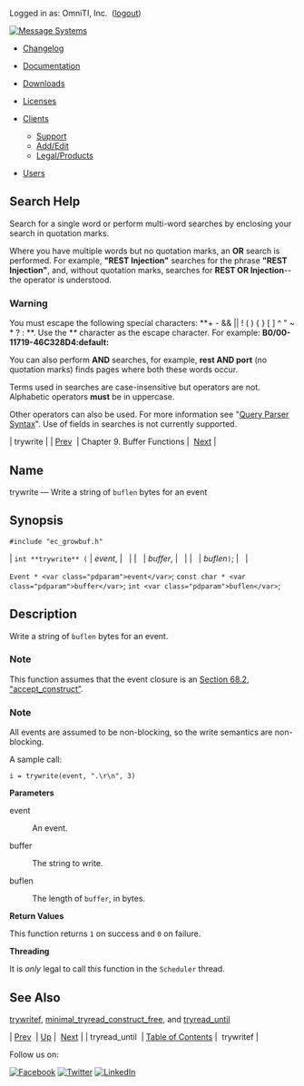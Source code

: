 Logged in as: OmniTI, Inc.  ([logout](https://support.messagesystems.com/logout.php))

[![Message Systems](https://support.messagesystems.com/images/ms-white205.png)](https://support.messagesystems.com/start.php) 

*   [Changelog](https://support.messagesystems.com/start.php?show=changelog)
*   [Documentation](https://support.messagesystems.com/docs/)
*   [Downloads](https://support.messagesystems.com/start.php)

*   [Licenses](https://support.messagesystems.com/license_summary.php)
*   <a href="">Clients</a>
    *   [Support](https://support.messagesystems.com/cs.php)
    *   [Add/Edit](https://support.messagesystems.com/edit_client.php)
    *   [Legal/Products](https://support.messagesystems.com/edit_products.php)
*   [Users](https://support.messagesystems.com/edit_customer.php)

## Search Help

Search for a single word or perform multi-word searches by enclosing your search in quotation marks.

Where you have multiple words but no quotation marks, an **OR** search is performed. For example, **"REST Injection"** searches for the phrase **"REST Injection"**, and, without quotation marks, searches for **REST OR Injection**--the operator is understood.

### Warning

You must escape the following special characters: **+ - && || ! ( ) { } [ ] ^ " ~ * ? : \**. Use the **\** character as the escape character. For example: **B0/00-11719-46C328D4\:default\:**

You can also perform **AND** searches, for example, **rest AND port** (no quotation marks) finds pages where both these words occur.

Terms used in searches are case-insensitive but operators are not. Alphabetic operators **must** be in uppercase.

Other operators can also be used. For more information see "[Query Parser Syntax](https://lucene.apache.org/core/old_versioned_docs/versions/3_0_0/queryparsersyntax.html)". Use of fields in searches is not currently supported.

| trywrite |
| [Prev](apis.tryread_until.php)  | Chapter 9. Buffer Functions |  [Next](apis.trywritef.php) |

<a name="apis.trywrite"></a>
## Name

trywrite — Write a string of `buflen` bytes for an event

## Synopsis

`#include "ec_growbuf.h"`

| `int **trywrite** (` | <var class="pdparam">event</var>, |   |
|   | <var class="pdparam">buffer</var>, |   |
|   | <var class="pdparam">buflen</var>`)`; |   |

`Event * <var class="pdparam">event</var>`;
`const char * <var class="pdparam">buffer</var>`;
`int <var class="pdparam">buflen</var>`;<a name="idp20644432"></a>
## Description

Write a string of `buflen` bytes for an event.

### Note

This function assumes that the event closure is an [Section 68.2, “accept_construct”](structs.accept_construct.php "68.2. accept_construct").

### Note

All events are assumed to be non-blocking, so the write semantics are non-blocking.

A sample call:

`i = trywrite(event, ".\r\n", 3)`

**Parameters**

<dl class="variablelist">

<dt>event</dt>

<dd>

An event.

</dd>

<dt>buffer</dt>

<dd>

The string to write.

</dd>

<dt>buflen</dt>

<dd>

The length of `buffer`, in bytes.

</dd>

</dl>

**Return Values**

This function returns `1` on success and `0` on failure.

**Threading**

It is *only* legal to call this function in the `Scheduler` thread.

<a name="idp20660608"></a>
## See Also

[trywritef](apis.trywritef.php "trywritef"), [minimal_tryread_construct_free](apis.minimal_tryread_construct_free.php "minimal_tryread_construct_free"), and [tryread_until](apis.tryread_until.php "tryread_until")

| [Prev](apis.tryread_until.php)  | [Up](buffer.php) |  [Next](apis.trywritef.php) |
| tryread_until  | [Table of Contents](index.php) |  trywritef |

Follow us on:

[![Facebook](https://support.messagesystems.com/images/icon-facebook.png)](http://www.facebook.com/messagesystems) [![Twitter](https://support.messagesystems.com/images/icon-twitter.png)](http://twitter.com/#!/MessageSystems) [![LinkedIn](https://support.messagesystems.com/images/icon-linkedin.png)](http://www.linkedin.com/company/message-systems)